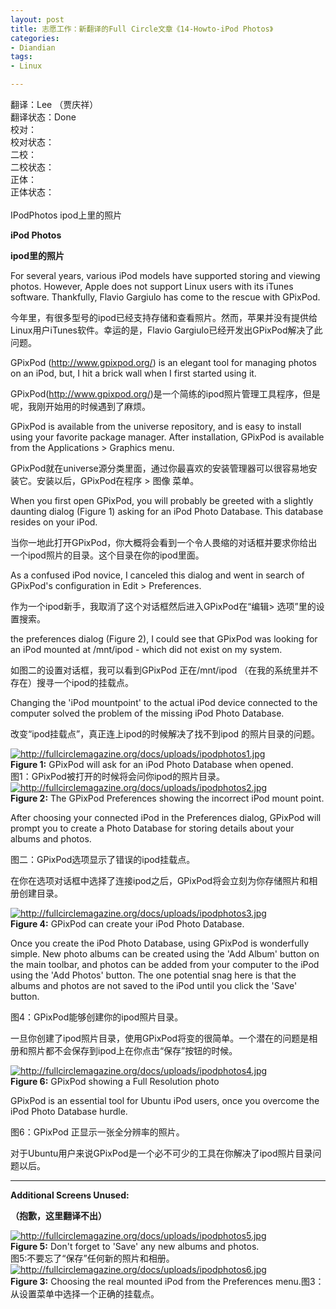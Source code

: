 ```yaml
---
layout: post
title: 志愿工作：新翻译的Full Circle文章《14-Howto-iPod Photos》
categories:
- Diandian
tags:
- Linux

---
```

翻译：Lee （贾庆祥）
<br />翻译状态：Done
<br />校对：
<br />校对状态：
<br />二校：
<br />二校状态：
<br />正体：
<br />正体状态：
<br />
<br />IPodPhotos ipod上里的照片
<br />
<p><strong>iPod Photos</strong></p>
<p><strong>ipod里的照片<br /></strong></p>
<p>For several years, various iPod models have supported storing and viewing photos. However, Apple does not support Linux users with its iTunes software. Thankfully, Flavio Gargiulo has come to the rescue with GPixPod.</p>
<p>今年里，有很多型号的ipod已经支持存储和查看照片。然而，苹果并没有提供给Linux用户iTunes软件。幸运的是，Flavio Gargiulo已经开发出GPixPod解决了此问题。</p>
<p>GPixPod (<a href="http://www.gpixpod.org/">http://www.gpixpod.org/</a>) is an elegant tool for managing photos on an iPod, but, I hit a brick wall when I first started using it. <br /></p>
<p>GPixPod(<a href="http://www.gpixpod.org/">http://www.gpixpod.org/</a>)是一个简练的ipod照片管理工具程序，但是呢，我刚开始用的时候遇到了麻烦。</p>
<p>GPixPod is available from the universe repository, and is easy to install using your favorite package manager. After installation, GPixPod is available from the Applications &gt; Graphics menu.</p>
<p>GPixPod就在universe源分类里面，通过你最喜欢的安装管理器可以很容易地安装它。安装以后，GPixPod在程序 &gt; 图像 菜单。</p>
<p>When you first open GPixPod, you will probably be greeted with a slightly daunting dialog (Figure 1) asking for an iPod Photo Database. This database resides on your iPod.</p>
<p>当你一地此打开GPixPod，你大概将会看到一个令人畏缩的对话框并要求你给出一个ipod照片的目录。这个目录在你的ipod里面。</p>
<p>As a confused iPod novice, I canceled this dialog and went in search of GPixPod's configuration in Edit &gt; Preferences.</p>
<p>作为一个ipod新手，我取消了这个对话框然后进入GPixPod在“编辑&gt; 选项”里的设置搜索。</p>
<p>the preferences dialog (Figure 2), I could see that GPixPod was looking for an iPod mounted at /mnt/ipod - which did not exist on my system.</p>
<p>如图二的设置对话框，我可以看到GPixPod 正在/mnt/ipod （在我的系统里并不存在）搜寻一个ipod的挂载点。</p>
<p>Changing the 'iPod mountpoint' to the actual iPod device connected to the computer solved the problem of the missing iPod Photo Database.</p>
<p>改变“ipod挂载点”，真正连上ipod的时候解决了找不到ipod 的照片目录的问题。</p>
<a href="http://fullcirclemagazine.org/docs/uploads/ipodphotos1.jpg" target="_blank"><img alt="http://fullcirclemagazine.org/docs/uploads/ipodphotos1.jpg" src="http://m1.img.srcdd.com/farm3/d/2012/0306/12/DOWNLOADFAILAAAAAAAAAAAAAAAAAAAA_B500_900_200_80.PNG" /></a>
<br />
<strong>Figure 1:</strong> GPixPod will ask for an iPod Photo Database when opened.
<br />图1：GPixPod被打开的时候将会问你ipod的照片目录。
<a href="http://fullcirclemagazine.org/docs/uploads/ipodphotos2.jpg" target="_blank"><img alt="http://fullcirclemagazine.org/docs/uploads/ipodphotos2.jpg" src="http://m1.img.srcdd.com/farm3/d/2012/0306/12/DOWNLOADFAILAAAAAAAAAAAAAAAAAAAA_B500_900_200_80.PNG" /></a>
<br />
<strong>Figure 2:</strong> The GPixPod Preferences showing the incorrect iPod mount point.
<p>After choosing your connected iPod in the Preferences dialog, GPixPod will prompt you to create a Photo Database for storing details about your albums and photos.</p>
<p>图二：GPixPod选项显示了错误的ipod挂载点。</p>
<p>在你在选项对话框中选择了连接ipod之后，GPixPod将会立刻为你存储照片和相册创建目录。</p>
<a href="http://fullcirclemagazine.org/docs/uploads/ipodphotos3.jpg" target="_blank"><img alt="http://fullcirclemagazine.org/docs/uploads/ipodphotos3.jpg" src="http://m1.img.srcdd.com/farm3/d/2012/0306/12/DOWNLOADFAILAAAAAAAAAAAAAAAAAAAA_B500_900_200_80.PNG" /></a>
<br />
<strong>Figure 4:</strong> GPixPod can create your iPod Photo Database.
<p>Once you create the iPod Photo Database, using GPixPod is wonderfully simple. New photo albums can be created using the 'Add Album' button on the main toolbar, and photos can be added from your computer to the iPod using the 'Add Photos' button. The one potential snag here is that the albums and photos are not saved to the iPod until you click the 'Save' button.</p>
<p>图4：GPixPod能够创建你的ipod照片目录。</p>
<p>一旦你创建了ipod照片目录，使用GPixPod将变的很简单。一个潜在的问题是相册和照片都不会保存到ipod上在你点击“保存”按钮的时候。</p>
<a href="http://fullcirclemagazine.org/docs/uploads/ipodphotos4.jpg" target="_blank"><img alt="http://fullcirclemagazine.org/docs/uploads/ipodphotos4.jpg" src="http://m1.img.srcdd.com/farm3/d/2012/0306/12/DOWNLOADFAILAAAAAAAAAAAAAAAAAAAA_B500_900_200_80.PNG" /></a>
<br />
<strong>Figure 6:</strong> GPixPod showing a Full Resolution photo
<p>GPixPod is an essential tool for Ubuntu iPod users, once you overcome the iPod Photo Database hurdle.</p>
<p>图6：GPixPod 正显示一张全分辨率的照片。</p>
<p>对于Ubuntu用户来说GPixPod是一个必不可少的工具在你解决了ipod照片目录问题以后。</p>
<p></p>
<hr />
<p><strong>Additional Screens Unused:</strong></p>
<p><strong>（抱歉，这里翻译不出）<br /></strong></p>
<a href="http://fullcirclemagazine.org/docs/uploads/ipodphotos5.jpg" target="_blank"><img alt="http://fullcirclemagazine.org/docs/uploads/ipodphotos5.jpg" src="http://m1.img.srcdd.com/farm3/d/2012/0306/12/DOWNLOADFAILAAAAAAAAAAAAAAAAAAAA_B500_900_200_80.PNG" /></a>
<br />
<strong>Figure 5:</strong> Don't forget to 'Save' any new albums and photos.
<br />图5:不要忘了“保存”任何新的照片和相册。
<a href="http://fullcirclemagazine.org/docs/uploads/ipodphotos6.jpg" target="_blank"><img alt="http://fullcirclemagazine.org/docs/uploads/ipodphotos6.jpg" src="http://m1.img.srcdd.com/farm3/d/2012/0306/12/DOWNLOADFAILAAAAAAAAAAAAAAAAAAAA_B500_900_200_80.PNG" /></a>
<br />
<strong>Figure 3:</strong> Choosing the real mounted iPod from the Preferences menu.图3：从设置菜单中选择一个正确的挂载点。